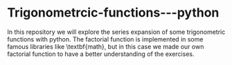 # Trigonometrcic-functions---python
In this repository we will explore the series expansion of some trigonometric functions with python. The factorial function is implemented in some famous libraries like \textbf{math}, but in this case we made our own factorial function to have a better understanding of the exercises.
